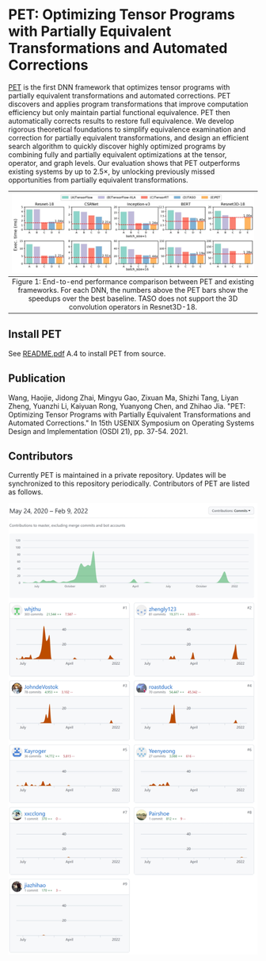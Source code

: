 # PET: Optimizing Tensor Programs with Partially Equivalent Transformations and Automated Corrections

[PET](https://pacman.cs.tsinghua.edu.cn/~whj/pubs/Pet.pdf) is the first DNN framework that optimizes tensor programs with partially equivalent transformations and automated corrections. PET discovers and applies program transformations that improve computation efficiency but only maintain partial functional equivalence. PET then automatically corrects results to restore full equivalence. We develop rigorous theoretical foundations to simplify equivalence examination and correction for partially equivalent transformations, and design an efficient search algorithm to quickly discover highly optimized programs by combining fully and partially equivalent optimizations at the tensor, operator, and graph levels. Our evaluation shows that PET outperforms existing systems by up to 2.5$\times$, by unlocking previously missed opportunities from partially equivalent transformations.

| ![End-to-end performance comparison](figures/end2end.jpg) |
|:--:|
| Figure 1: End-to-end performance comparison between PET and existing frameworks. For each DNN, the numbers above the PET bars show the speedups over the best baseline. TASO does not support the 3D convolution operators in Resnet3D-18. |


## Install PET

See [README.pdf](README.pdf) A.4 to install PET from source.

## Publication

Wang, Haojie, Jidong Zhai, Mingyu Gao, Zixuan Ma, Shizhi Tang, Liyan Zheng, Yuanzhi Li, Kaiyuan Rong, Yuanyong Chen, and Zhihao Jia. "PET: Optimizing Tensor Programs with Partially Equivalent Transformations and Automated Corrections." In 15th USENIX Symposium on Operating Systems Design and Implementation (OSDI 21), pp. 37-54. 2021.

## Contributors

Currently PET is maintained in a private repository. Updates will be synchronized to this repository periodically. Contributors of PET are listed as follows.

![Contributors](figures/contributors.jpg)